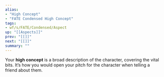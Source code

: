 ```yaml
---
alias:
- "High Concept"
- "FATE Condensed High Concept"
tags:
- wf/s/FATE/Condensed/Aspect
up: "[[Aspects]]"
prev: "[[]]"
next: "[[]]"
summary: ""
---
```

Your **high concept** is a broad description of the character, covering the vital bits. It’s how you would open your pitch for the character when telling a friend about them.